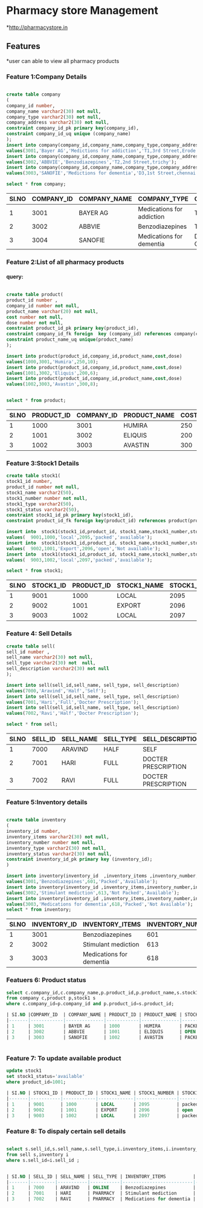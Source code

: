 # Pharmacy store Management
*http://pharmacystore.in
## Features
*user can able to view all pharmacy products
### Feature 1:Company Details

```sql

create table company
(
company_id number,
company_name varchar2(30) not null,
company_type varchar2(30) not null,
company_address varchar2(30) not null,
constraint company_id_pk primary key(company_id),
constraint company_id_uq unique (company_name)
);
insert into company(company_id,company_name,company_type,company_address)
values(3001,'Bayer AG','Medictions for addiction','T1,3rd Street,Erode');
insert into company(company_id,company_name,company_type,company_address)
values(3002,'ABBVIE','Benzodiazepines','T2,2nd Street,trichy');
insert into company(company_id,company_name,company_type,company_address)
values(3003,'SANOFIE','Medictions for dementia','D3,1st Street,chennai');

select * from company;

```
| SI.NO | COMPANY_ID | COMPANY_NAME | COMPANY_TYPE              | COMPANY_ADDRESS            |
|-------|------------|--------------|---------------------------|----------------------------|
| 1     | 3001       | BAYER AG     | Medications for addiction | T1,3rd street, Erode       |
| 2     | 3002       | ABBVIE       | Benzodiazepines           | T2,2nd street, Trichy      |
| 3     | 3004       | SANOFIE      | Medications for dementia  | D3,1st street, Chennai     |

### Feature 2:List of all pharmacy products

#### query:

``` SQL

create table product(
product_id number ,
company_id number not null,
product_name varchar(20) not null,
cost number not null,
dose number not null,
constraint product_id_pk primary key(product_id),
constraint company_id_fk foreign  key (company_id) references company(company_id),
constraint product_name_uq unique(product_name)
);

insert into product(product_id,company_id,product_name,cost,dose)
values(1000,3001,'Humira',250,10);
insert into product(product_id,company_id,product_name,cost,dose)
values(1001,3002,'Eliquis',200,6);
insert into product(product_id,company_id,product_name,cost,dose)
values(1002,3003,'Avastin',300,8);


select * from product;

```

| SI.NO | PRODUCT_ID |COMPANY_ID |  PRODUCT_NAME| COST | DOSE |
|-------|------------|---------- |--------------|------|------|
| 1     | 1000       | 3001      |  HUMIRA      | 250  | 10   |
| 2     | 1001       | 3002      | ELIQUIS      | 200  | 6    |
| 3     | 1002       | 3003      | AVASTIN      | 300  | 8    |


### Feature 3:Stock1 Details


```sql
create table stock1(
stock1_id number,
product_id number not null,
stock1_name varchar2(50),
stock1_number number not null,
stock1_type varchar2(50),
stock1_status varchar2(50),
constraint stock1_id_pk primary key(stock1_id),
constraint product_id_fk foreign key(product_id) references product(product_id));

insert into  stock1(stock1_id,product_id, stock1_name,stock1_number,stock1_type,stock1_status )
values(  9001,1000,'local',2095,'packed','available');
insert into  stock1(stock1_id,product_id, stock1_name,stock1_number,stock1_type,stock1_status )
values(  9002,1001,'Export',2096,'open','Not available');
insert into  stock1(stock1_id,product_id, stock1_name,stock1_number,stock1_type,stock1_status)
values(  9003,1002,'local',2097,'packed','available');

select * from stock1;

```
| SI.NO | STOCK1_ID| PRODUCT_ID | STOCK1_NAME | STOCK1_NUMBER`| STOCK1_TYPE| STOCK1_STATUS    |
|-------|----------|------------|------------ | -------------|------------|-------------------|
| 1     | 9001     | 1000       |  LOCAL      | 2095         | PACKED     | AVAILABLE         |
| 2     | 9002     | 1001       |  EXPORT     | 2096         | OPEN       | NOT AVAILABLE     |
| 3     | 9003     | 1002       | LOCAL       | 2097         | Packed     | AVAILABLE         |

### Feature 4: Sell Details


```sql
create table sell(
sell_id number ,
sell_name varchar2(30) not null,
sell_type varchar2(30) not  null,
sell_description varchar2(30) not null
);

insert into sell(sell_id,sell_name, sell_type, sell_description)
values(7000,'Aravind','Half','Self');
insert into sell(sell_id,sell_name, sell_type, sell_description)
values(7001,'Hari','Full','Docter Prescription');
insert into sell(sell_id,sell_name, sell_type, sell_description)
values(7002,'Ravi','Half','Docter Prescription');

select * from sell;
```
| SI.NO | SELL_ID | SELL_NAME | SELL_TYPE | SELL_DESCRIPTION    |
|-------|---------|-----------|-----------|---------------------|
| 1     | 7000    | ARAVIND   | HALF      | SELF                |
| 2     | 7001    | HARI      | FULL      | DOCTER PRESCRIPTION |
| 3     | 7002    | RAVI      | FULL      | DOCTER PRESCRIPTION |

### Feature 5:Inventory details


```sql

create table inventory 
(
inventory_id number,
inventory_items varchar2(30) not null,
inventory_number number not null,
inventory_type varchar2(30) not null,
inventory_status varchar2(30) not null,
constraint inventory_id_pk primary key (inventory_id);
)

insert into inventory(inventory_id  ,inventory_items ,inventory_number,inventory_type,inventory_status)
values(3001,'Benzodiazepines',601,'Packed','Available');
insert into inventory(inventory_id ,inventory_items,inventory_number,inventory_type,inventory_status)
values(3002,'Stimulant mediction',613,'Not Packed','Available');
insert into inventory(inventory_id ,inventory_items,inventory_number,inventory_type,inventory_status)
values(3003,'Medications for dementia',618,'Packed','Not Available');
select * from inventory;

```
| SI.NO | INVENTORY_ID | INVENTORY_ITEMS          | INVENTORY_NUMBER | INVENTORY_TYPE | INVENTORY_STATUS      |
|-------|--------------|--------------------------|------------------|----------------|-----------------------|
| 1     | 3001         | Benzodiazepines          | 601              | Packed         | Available             |
| 2     | 3002         | Stimulant mediction      | 613              | Not packed     | Available             |
| 3     | 3003         | Medications for dementia | 618              | Packed         | Not Available         |

### Featuers 6: Product status

```sql query for inner join to display product details
select c.company_id,c.company_name,p.product_id,p.product_name,s.stock1_type,s.stock1_status
from company c,product p,stock1 s
where c.company_id=p.company_id and p.product_id=s.product_id;

| SI.NO |COMPAMY_ID  | COMPANY_NAME | PRODUCT_ID | PRODUCT_NAME | STOCK1_TYPE | STOCK1_STATUS |
|-------|------------|--------------|------------|--------------|-------------|---------------|
| 1     | 3001       | BAYER AG     | 1000       | HUMIRA       | PACKED      | AVAILABLE     |
| 2     | 3002       | ABBVIE       | 1001       | ELIQUIS      | OPEN        |NOT  AVAILABLE |
| 3     | 3003       | SANOFIE      | 1002       | AVASTIN      | PACKED      | AVAILABLE     |



```
### Feature 7: To update available  product
```sql query to update as available
update stock1 
set stock1_status='available'
where product_id=1001;
 
| SI.NO | STOCK1_ID | PRODUCT_ID | STOCK1_NAME | STOCK1_NUMBER | STOCK1_TYPE | STOCK_STATUS |
|-------|-----------|------------|-------------|---------------|-------------|--------------|
| 1     | 9001      | 1000       | LOCAL       | 2095          | packed      | available    |
| 2     | 9002      | 1001       | EXPORT      | 2096          | open        | available    |
| 3     | 9003      | 1002       | LOCAL       | 2097          | packed      | available    |


```
 ### Feature 8: To dispaly certain sell details
 
 ```sql query display the certain sell details

select s.sell_id,s.sell_name,s.sell_type,i.inventory_items,i.inventory_status 
from sell s,inventory i
where s.sell_id=i.sell_id ;


| SI.NO | SELL_ID | SELL_NAME | SELL_TYPE | INVENTORY_ITEMS          | INVENTORY_STATUS |
|-------|---------|-----------|-----------|--------------------------|------------------|
| 1     | 7000    | ARAVIND   | ONLINE    | Benzodiazepines          | Available        |
| 2     | 7001    | HARI      | PHARMACY  | Stimulant mediction      | Available        |
| 3     | 7002    | RAVI      | PHARMACY  | Medications for dementia | NOT Available    |

```

 
